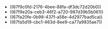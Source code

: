 - ((67f9c0fd-2176-4bee-88fa-df3dc72d20b0))
- ((67f9e20a-ceb3-46f2-a720-987d39b5b061))
- ((67fa20fe-0b98-437f-a58e-4d2977bad5ca))
- ((67fa5d19-cbc1-463d-8ee9-ca77a9835ae7))